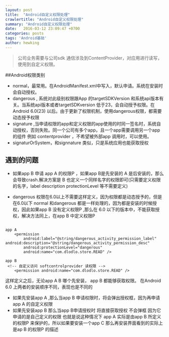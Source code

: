 ```yaml
---
layout: post
title:  "Android自定义权限处理"
crawlertitle: "Android自定义权限处理"
summary: "Android自定义权限处理"
date:   2016-03-12 23:09:47 +0700
categories: posts
tags: 'Android基础'
author: hewking
---
```

> 公司业务需要与公司sdk 通信涉及到ContentProvider，对应用进行读写，使用到自定义权限。

##Android权限类别
  - normal，最常用。在AndroidManifest.xml中写入，默认申请。系统在安装时会自动授权。
  - dangerous , 系统对此级别权限跟App 的targetSDKVersion 和系统api版本有关。当系统api版本或者targetSDKversion 低于23，会自动授予权限。在Android 6.0(23) 以后。由于更新了权限机制，使用dangerous权限，都需要动态授予权限
  - signature ,当申请权限的app和定义权限的app使用的时同一签名时，系统自动授权，否则失败。同一个公司有多个app，且一个app需要调用另一个app 的组件 例如 contentprovider ，不希望被外部app 调用时，可以使用。
  - signaturOrSystem，和signnature 类似，只是系统应用也能获取授权

## 遇到的问题
 - 如果app B 申请 app A 的权限P ，如果app B是先安装的 A 是后安装的，那么会导致crash.解决方案是 B 也定义一个同样名字的权限即可(只需要定义权限的名字，label description protectionLevel 等不需要定义)

- dangerous 权限在6.0以上不需要这样定义，因为权限都是动态授予的，但是在6.0以下 normal 和dangerous 都是一样处理的，因为都是安装的时候授权，因此如果app B 没有定义权限P ,那么在 6.0 以下的版本中，不能获取授权，解决方法同上，在app B 中定义权限P

```

app A
    <permission 
        android:label="@string/dangerous_activity_permission_label"                  android:description="@string/dangerous_activity_permission_desc"  
        android:protectionLevel="dangerous"
        android:name="com.dlodlo.store.READ" />

app B
 <!-- 自定义访问 softcontrolprovider 读权限 -->
    <permission android:name="com.dlodlo.store.READ" />
```

这样定义之后，无论app A B 哪个先安装， app B 都能够获取权限。
在Android 6.0 上两者的安装顺序不同，表现也是不同的
 - 如果先安装app A ,那么当app B 申请权限时，将会弹出授权框，因为再申请app A 的自定义权限
 - 如果先安装app B 那么当app B申请授权时 将直接获取授权 不会弹框 因为它申请的是自己定义的权限 也就是说这种情况下 app A 实际是由app B 所定义的权限P 来保护的，所以如果要安装一个app C 那么再安装界面看到的实际上是ap B 的权限P 的描述




